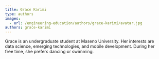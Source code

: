 ```yaml
---
title: Grace Karimi
type: authors
images:
  - url: /engineering-education/authors/grace-karimi/avatar.jpg
authors: grace-karimi
---
```

Grace is an undergraduate student at Maseno University. Her interests are data science, emerging technologies, and mobile development. During her free time, she prefers dancing or swimming. 

